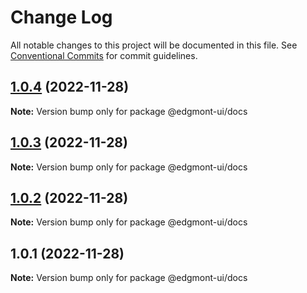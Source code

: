 # Change Log

All notable changes to this project will be documented in this file.
See [Conventional Commits](https://conventionalcommits.org) for commit guidelines.

## [1.0.4](https://github.com/joshbatley/edgmont-ui/compare/@edgmont-ui/docs@1.0.3...@edgmont-ui/docs@1.0.4) (2022-11-28)

**Note:** Version bump only for package @edgmont-ui/docs





## [1.0.3](https://github.com/joshbatley/edgmont-ui/compare/@edgmont-ui/docs@1.0.2...@edgmont-ui/docs@1.0.3) (2022-11-28)

**Note:** Version bump only for package @edgmont-ui/docs





## [1.0.2](https://github.com/joshbatley/edgmont-ui/compare/@edgmont-ui/docs@1.0.1...@edgmont-ui/docs@1.0.2) (2022-11-28)

**Note:** Version bump only for package @edgmont-ui/docs





## 1.0.1 (2022-11-28)

**Note:** Version bump only for package @edgmont-ui/docs
